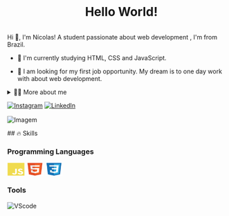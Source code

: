 <!--título-->
<div id="user-content-toc">
    <ul align="center">
      <summary><h1 style="display: inline-block">Hello World!</h1></summary>
  </div>
  
  <!-- Presentation -->
 <p>
   Hi 👋, I'm Nícolas! A student passionate about web development , I'm from Brazil.

  - 🌱  I'm currently studying HTML, CSS and JavaScript.

  - 🔭  I am looking for my first job opportunity. My dream is to one day work with about web development.
</p>
  
  <!-- Dropdown -->
 <details>
  <summary>👨‍💻 More about me</summary>

  - 💬 I am 16 years old and currently live in Brazil. I'm not fluent in English and I have experience in HTML, CSS and JavaScript, I live in Guarulho - SP, I have two brothers and my biggest dream is to be a great Programmer and I want to see my family happy.


  - ⚡I like reading, whether it's a good book, manga or comic book, as well as watching movies, anime and drawing, and I also like playing video games!
</details>
  
  <!-- Links -->
  
  [![Instagram](https://img.shields.io/badge/Instagram-E4405F?style=for-the-badge&logo=instagram&logoColor=white)](https://www.instagram.com/soares__2k08/)
  [![LinkedIn](https://img.shields.io/badge/LinkedIn-0077B5?style=for-the-badge&logo=linkedin&logoColor=white)](https://www.linkedin.com/in/nicolas-ribeiro-3a6301276/)
  
  

  
  <!-- GIF -->
  <p align="left">
    <img align="center" src="https://github.com/user-attachments/assets/14836c09-d356-4df8-8375-a55a7fd40081" alt="Imagem" width="300px">
  </p>
  ## 🔥 Skills
  <div style="flex-basis: 48%;">
    <h3>Programming Languages</h3>
    <img align="center" alt="Js" height="30" width="40" src="https://raw.githubusercontent.com/devicons/devicon/master/icons/javascript/javascript-plain.svg">
    <img align="center" alt="HTML" height="30" width="40" src="https://raw.githubusercontent.com/devicons/devicon/master/icons/html5/html5-original.svg">
    <img align="center" alt="CSS" height="30" width="40" src="https://raw.githubusercontent.com/devicons/devicon/master/icons/css3/css3-original.svg">
  </div>
  
  <!-- Skills: Tools & Frameworks -->
  <div style="flex-basis: 48%;">
    <h3>Tools </h3>
    <img align="center" alt="VScode" height="30" width="40" src="https://cdn.jsdelivr.net/gh/devicons/devicon/icons/vscode/vscode-original.svg">
  </div>
